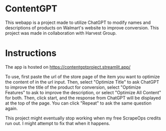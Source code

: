 # ContentGPT

This webapp is a project made to utilize ChatGPT to modify names and descriptions of products on Walmart's website to improve conversion. This project was made in collaboration with Harvest Group.

# Instructions

The app is hosted on https://contentgptproject.streamlit.app/

To use, first paste the url of the store page of the item you want to optimize the content of in the url input. Then, select "Optimize Title" to ask ChatGPT to improve the title of the product for conversion, select "Optimize Features" to ask to improve the description, or select "Optimize All Content" for both. Then, click start, and the response from ChatGPT will be displayed at the top of the page. You can click "Repeat" to ask the same question again.

This project might eventually stop working when my free ScrapeOps credits run out. I might attempt to fix that when it happens.